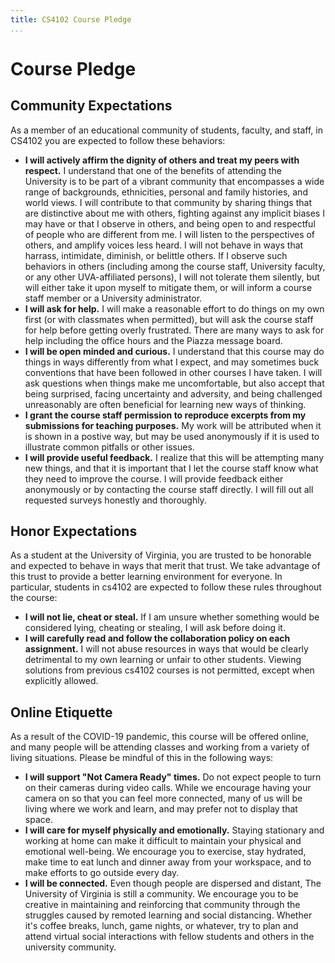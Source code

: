 ```yaml
---
title: CS4102 Course Pledge
...
```


# Course Pledge


## Community Expectations

As a member of an educational community of students, faculty, and staff, in CS4102 you are expected to follow these behaviors:

- **I will actively affirm the dignity of others and treat my peers with respect.** I understand that one of the benefits of attending the University is to be part of a vibrant community that encompasses a wide range of backgrounds, ethnicities, personal and family histories, and world views. I will contribute to that community by sharing things that are distinctive about me with others, fighting against any implicit biases I may have or that I observe in others, and being open to and respectful of people who are different from me. I will listen to the perspectives of others, and amplify voices less heard. I will not behave in ways that harrass, intimidate, diminish, or belittle others. If I observe such behaviors in others (including among the course staff, University faculty, or any other UVA-affiliated persons), I will not tolerate them silently, but will either take it upon myself to mitigate them, or will inform a course staff member or a University administrator. 
- **I will ask for help.** I will make a reasonable effort to do things on my own first (or with classmates when permitted), but will ask the course staff for help before getting overly frustrated. There are many ways to ask for help including the office hours and the Piazza message board.
- **I will be open minded and curious.** I understand that this course may do things in ways differently from what I expect, and may sometimes buck conventions that have been followed in other courses I have taken. I will ask questions when things make me uncomfortable, but also accept that being surprised, facing uncertainty and adversity, and being challenged unreasonably are often beneficial for learning new ways of thinking.
- **I grant the course staff permission to reproduce excerpts from my submissions for teaching purposes.** My work will be attributed when it is shown in a postive way, but may be used anonymously if it is used to illustrate common pitfalls or other issues.
- **I will provide useful feedback.** I realize that this will be attempting many new things, and that it is important that I let the course staff know what they need to improve the course. I will provide feedback either anonymously or by contacting the course staff directly. I will fill out all requested surveys honestly and thoroughly.



## Honor Expectations

As a student at the University of Virginia, you are trusted to be honorable and expected to behave in ways that merit that trust. We take advantage of this trust to provide a better learning environment for everyone. In particular, students in cs4102 are expected to follow these rules throughout the course:

- **I will not lie, cheat or steal.** If I am unsure whether something would be considered lying, cheating or stealing, I will ask before doing it.
- **I will carefully read and follow the collaboration policy on each assignment.** I will not abuse resources in ways that would be clearly detrimental to my own learning or unfair to other students. Viewing solutions from previous cs4102 courses is not permitted, except when explicitly allowed.

## Online Etiquette

As a result of the COVID-19 pandemic, this course will be offered online, and many people will be attending classes and working from a variety of living situations. Please be mindful of this in the following ways:

- **I will support "Not Camera Ready" times.** Do not expect people to turn on their cameras during video calls. While we encourage having your camera on so that you can feel more connected, many of us will be living where we work and learn, and may prefer not to display that space.
- **I will care for myself physically and emotionally.** Staying stationary and working at home can make it difficult to maintain your physical and emotional well-being. We encourage you to exercise, stay hydrated, make time to eat lunch and dinner away from your workspace, and to make efforts to go outside every day.
- **I will be connected.** Even though people are dispersed and distant, The University of Virginia is still a community. We encourage you to be creative in maintaining and reinforcing that community through the struggles caused by remoted learning and social distancing. Whether it's coffee breaks, lunch, game nights, or whatever, try to plan and attend virtual social interactions with fellow students and others in the university community.
